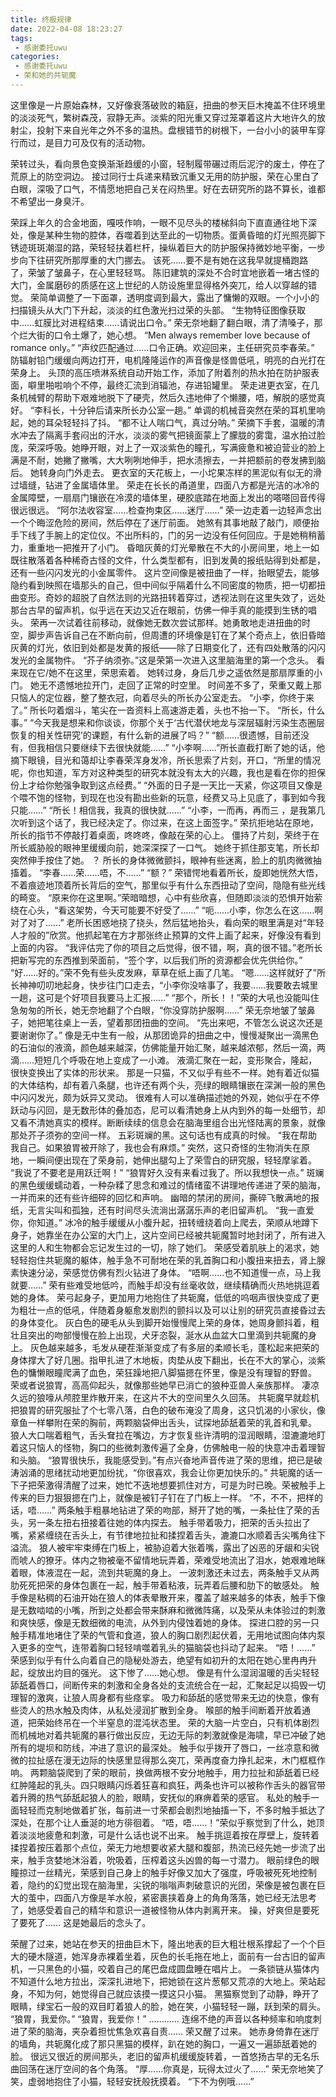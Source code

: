 ```yaml
---
title: 终极规律
date: 2022-04-08 18:23:27
tags:
 - 感谢委托uwu
categories:
 - 感谢委托uwu
 - 荣和她的共轭魔
--- 
```

这里像是一片原始森林，又好像衰落破败的箱庭，扭曲的参天巨木掩盖不住环境里的淡淡死气，繁树森茂，寂静无声。淡紫的阳光重又穿过笼罩着这片大地许久的放射尘，投射下来自光年之外不多的温热。盘根错节的树根下，一台小小的装甲车穿行而过，是目力可及仅有的活动物。
<!-- more -->
荣转过头，看向景色变换渐渐趋缓的小窗，轻制履带碾过雨后泥泞的废土，停在了荒原上的防空洞边。
接过同行士兵递来精致沉重又无用的防护服，荣在心里白了白眼，深吸了口气，不情愿地把自己关在闷热里。好在去研究所的路不算长，谁都不希望出一身臭汗。

荣踩上年久的合金地面，嘎吱作响，一眼不见尽头的楼梯斜向下直直通往地下深处，像是某种生物的腔体，吞噬着到达至此的一切物质。蛋黄昏暗的灯光照亮脚下锈迹斑斑潮湿的路，荣轻轻扶着栏杆，操纵着巨大的防护服保持微妙地平衡，一步步向下往研究所那厚重的大门挪去。
该死……要不是有她在这我早就提桶跑路了，荣皱了皱鼻子，在心里轻轻骂。
陈旧建筑的深处不合时宜地嵌着一堵古怪的大门，金属磨砂的质感在这上世纪的人防设施里显得格外突兀，给人以穿越的错觉。
荣简单调整了一下面罩，透明度调到最大，露出了慵懒的双眼。一个小小的扫描镜头从大门下升起，淡淡的红色激光扫过荣的头部。
“生物特征图像获取中……虹膜比对进程结束……请说出口令。”
荣无奈地翻了翻白眼，清了清嗓子，那个烂大街的口令土爆了，她心想。
“Men always remember love because of romance only。”
“声纹匹配通过……口令正确。欢迎回来，主任研究员李春荣。”
防辐射铅门缓缓向两边打开，电机隆隆运作的声音像是怪兽低吼，明亮的白光打在荣身上。
头顶的高压喷淋系统自动开始工作，添加了附着剂的热水拍在防护服表面，噼里啪啦响个不停，最终汇流到消辐池，存进铅罐里。
荣走进更衣室，在几条机械臂的帮助下艰难地脱下了硬壳，然后久违地伸了个懒腰，唔，解脱的感觉真好。
“李科长，十分钟后请来所长办公室一趟。”
单调的机械音突然在荣的耳机里响起，她的耳朵轻轻抖了抖。
“都不让人喘口气，真过分呐。”
荣摘下手套，温暖的清水冲去了隔离手套闷出的汗水，淡淡的雾气把镜面蒙上了朦胧的雾霭，温水拍过脸庞，荣深呼吸。她睁开眼，对上了一双淡紫色的瞳孔，写满疲惫和被迫营业的脸上满是不耐，她撇了撇嘴，大大咧咧地伸手，把水渍擦去，一并把额前的卷发拂到脑后。
她转身向门外走去。
更衣室的天花板上，一小坨果冻样的黑泥似有似无的滑过墙缝，钻进了金属墙体里。
荣走在长长的甬道里，四面八方都是光洁的冰冷的金属障壁，一扇扇门镶嵌在冷漠的墙体里，硬胶底踏在地面上发出的嗒嗒回音传得很远很远。
“阿尔法收容室……检查拘束区……迷厅……”
荣一边走着一边轻声念出一个个晦涩危险的房间，然后停在了迷厅前面。
她煞有其事地敲了敲门，顺便抬手下线了手腕上的定位仪。不出所料的，门的另一边没有任何回应。于是她稍稍蓄力，重重地一把推开了小门。
昏暗灰黄的灯光晕散在不大的小房间里，地上一如既往散落着各种稀奇古怪的文件，什么类型都有，旧到发黄的报纸贴得到处都是，还有一些闪闪发光的小金属零件。
这片空间像是被扭曲了一样，抬眼望去，能够隐约看到映照在墙那头的自己，但中间似乎隔着什么不同密度的物质，把一切都扭曲变形。奇妙的超脱了自然法则的光路扭转着穿过，透视法则在这里失效了，远处那台古早的留声机，似乎远在天边又近在眼前，仿佛一伸手真的能摸到生锈的唱头。
荣再一次试着往前移动，就像她无数次尝试那样。她勇敢地走进扭曲的时空，脚步声告诉自己在不断向前，但周遭的环境像是钉在了某个奇点上，依旧昏暗灰黄的灯光，依旧到处都是发黄的报纸——除了日期变化了，还有四处散落的闪闪发光的金属物件。
“芥子纳须弥。”这是荣第一次进入这里脑海里的第一个念头。
看来现在它/她不在这里，荣思索着。
她转过身，身后几步之遥依然是那扇厚重的小门。
她无不遗憾地拉开门，走回了正常的时空里。
时间差不多了，荣重又戴上那只恼人的定位器，整了整衣冠，向着尽头的所长办公室走去。
“小李，你终于来了。”
所长叼着烟斗，笔尖在一沓资料上高速游走着，头也不抬一下。
“所长，什么事。”
“今天我是想来和你谈谈，你那个关于‘古代潜伏地龙与深层辐射污染生态圈层恢复的相关性研究’的课题，有什么新的进展了吗？”
“额……很遗憾，目前还没有，但我相信只要继续下去很快就能……”
“小李啊……”所长直截打断了她的话，他摘下眼镜，目光和蔼却让李春荣浑身发冷，所长思索了片刻，开口，“所里的情况呢，你也知道，军方对这种类型的研究本就没有太大的兴趣，我也是看在你的担保份上才给你勉强争取到这点经费。”
“外面的日子是一天比一天紧，你这项目又像是个喂不饱的怪物，到现在也没有勘出些新的玩意，经费又马上见底了，事到如今我只能……”
“所长！相信我，我真的很快就……”
“小李，一而再，再而三 ，是我第几次听到这个话了，我已经决定了。你过来，在这上面签字。”
荣抗拒地站在原地，所长的指节不停敲打着桌面，咚咚咚，像敲在荣的心上。
僵持了片刻，荣终于在所长威胁般的眼神里缓缓向前，她深深探了一口气。
她终于抓住那支笔，所长却突然伸手按住了她。
？
所长的身体微微颤抖，眼神有些迷离，脸上的肌肉微微抽搐着。
“李春……荣……唔，不……”
“额？”
荣错愕地看着所长，旋即她恍然大悟，不着痕迹地顶着所长背后的空气，那里似乎有什么东西扭动了空间，隐隐有些光线的畸变。
“原来你在这里啊。”荣暗暗想，心中有些欣喜，但随即淡淡的恐惧开始萦绕在心头，“看这架势，今天可能要不好受了……”
“呃……小李，你怎么在这……啊对了对了……”
老所长困惑地挠了挠头，然后猛地抬头，看向荣的眼里满是对“年轻人才般的”欣赏。他抓起笔在方才那张终止预算的文件上画了起来，好像没有看到上面的内容。
“我评估完了你的项目之后觉得，很不错，啊，真的很不错。”老所长把新写完的东西推到荣面前，“签个字，以后我们所的资源都会优先供给你。”
“好……好的。”荣不免有些头皮发麻，草草在纸上画了几笔。
“嗯……这样就好了”所长神神叨叨地起身，快步往门口走去，“小李你没啥事了，我要……我要敢去城里一趟，这可是个好项目我要马上汇报……”
“那个，所长！！”荣的大吼也没能叫住急匆匆的所长，她无奈地翻了个白眼，“你没穿防护服啊……”
荣无奈地皱了皱鼻子，她把笔往桌上一丢，望着那团扭曲的空间。
“先出来吧，不管怎么说这次还是要谢谢你了。”
像是无中生有一般，从那团诡异的扭曲之中，慢慢凝聚出一滴黑色的石油似的液滴，颜色越来越深，仿佛能量开始汇聚，越来越浓郁，然后一滴，两滴……短短几个呼吸在地上变成了一小滩。
液滴汇聚在一起，变形聚合，隆起，很快变换出了实体的形状来。
那是一只猫，不又似乎有些不一样。她有着近似猫的大体结构，却有着八条腿，也许还有两个头，亮绿的眼睛镶嵌在深渊一般的黑色中闪闪发光，颇为妖异又灵动。
很难有人可以准确描述她的外观，她似乎在不停跃动与闪回，是无数形体的叠加态，尼可以看清她身上从内到外的每一处细节，却又看不清她真实的模样。断断续续的信息会在脑海里组合出光怪陆离的景象，就像那处芥子须弥的空间一样。
五彩斑斓的黑。这句话也有成真的时候。
“我在帮助我自己。如果狼胃被开除了，我也会有麻烦。”
突然，这只奇怪的生物消失在原地，一瞬间便出现在了荣身前，她伸出腿勾上了荣雪白的研究服，轻轻摩挲着。
“我说了不要老是用跃迁啊！”
“狼胃好久没有来看过我了。所以我想快一点。”
斑斓的黑色缓缓蠕动着，一种杂糅了思念和难过的情绪蛮不讲理地传递进了荣的脑海，一并而来的还有些许细碎的回忆和声响。
幽暗的禁闭的房间，撕碎飞散满地的报纸，无言尖叫和孤独，还有时间尽头流淌出潺潺乐声的老旧留声机。
“我一直爱你，你知道。”
冰冷的触手缓缓从小腹升起，扭转缠绕着向上爬去，荣顺从地蹲下身子，她靠坐在办公室的大门上，这片空间已经被共轭魔暂时地封闭了，所有进入这里的人和生物都会忘记发生过的一切，除了她们。
荣感受着肌肤上的渴求，她轻轻抱住共轭魔的躯体，触手急不可耐地在荣的乳首胸口和小腹扭来扭去，肾上腺素快速分泌，荣感觉仿佛有烈火钻进了身体。
“唔啊……也不知道慢一点，马上我就要……”
荣有些难受地低吟，而触手却没有丝毫收敛，继续精确而火热地挑逗着她的身体。
荣弓起身子，更加用力地抱住了共轭魔，低低的呜咽声很快变成了更为粗壮一点的低吼，伴随着身躯愈发剧烈的颤抖以及可以让别的研究员直接昏过去的身体变化。
灰白色的硬毛从头到脚开始慢慢爬上荣的身体，她周身颤抖着，粗壮且突出的吻部慢慢在脸上出现，犬牙恣裂，涎水从血盆大口里滴到共轭魔的身上。
灰色越来越多，毛发从硬茬渐渐变成了有多层的柔顺长毛，蓬松起来把荣的身体撑大了好几圈。指甲扎进了木地板，肉垫从皮下翻出，长在不大的掌心，淡紫色的慵懒眼瞳爬满了血色，荣狂躁地把八脚猫摁在怀里，像是没有理智的野兽。
荣或者说狼胃，高高仰起头，就像那些她早已消亡的狼种亚兽人亲族那样。
凄凉久远的狼嚎从颅腔里炸散开来，在这片不大的空间里久久回荡。
共轭魔早就趁机把狼胃的研究服扯了个七零八落，白色的破布淹没了周身，这只饥渴的小家伙，像章鱼一样攀附在荣的胸前，两颗脑袋伸出舌头，试探地舔舐着荣的乳首和乳晕。
狼人大口喘着粗气，舌头耷拉在嘴边，方才恢复些许清明的湿润眼睛，湿漉漉地盯着这只恼人的怪物，胸口的些微刺激传遍了全身，仿佛触电一般的快意冲击着理智和头脑。
“狼胃很快乐，我能感受到。”有点兴奋地声音传进了荣的思维，把已是破涛汹涌的思绪扰动地更加纷扰，“你很喜欢，我会让你更加快乐的。”
共轭魔的话一下子把荣激得清醒了过来，她忙不迭地想要抓住对方，可是为时已晚。荣被触手上传来的巨力狠狠摁在门上，就像是被钉子钉在了门板上一样。
“不，不不，把样的话，唔……”
两条触手粗暴地钻进了荣的吻部，掰开了她的嘴，一条扯住了荣的舌头，另一条左扭右扭接着往她的体内探去。
触手带着吸力，把荣的舌头拉出了嘴，紧紧缠绕在舌头上，有节律地拉扯和揉捏着舌头，漉漉口水顺着舌尖嘴角往下溢流。
狼人被牢牢束缚在门板上，被胁迫着大张着嘴，露出了凶恶的牙龈和尖锐而唬人的獠牙。体内之物被毫不留情地玩弄着，荣难受地流出了泪水，她艰难地眯着眼，体液混在一起，流到共轭魔的身上。
一波刺激还未过去，两条触手又从两肋死死把荣的身体包裹在一起，触手带着粘液，玩弄着后腰和肋下的敏感处。
触手像是粘稠的石油开始在狼人的体表晕散开来，覆盖了越来越多的体表，触手下像是无数啮啮的小嘴，所到之处都会带来酥麻和微微阵痛，以及荣从未体验过的刺激和爽快感，像是无数细微的电流，从外到内侵蚀着她的身体。
探进口腔的另一只触手精准地堵住了荣的气管和食道，狼人的胸口剧烈起伏着，无用地试图向体内泵入更多的空气，连带着胸口轻轻啃噬着乳头的猫脑袋也抖动了起来。
“唔！……”
荣感到似乎有什么向着自己的隐秘处游去，绝望有如初升的太阳在她心里冉冉升起，绽放出灼目的强光。
这下惨了……她心想。
像是有什么湿润温暖的舌尖轻轻舔舐着唇口，间断传来的刺激和全身各处的支流统合在一起，汇聚起足以捣毁一切理智的激爽，让狼人周身都有些痉挛。
吸力和舔舐的感觉带来无边的快意，像有些烫人的热水触及肉体，从私处浸润扩散到全身。
喉部的触手间断着开放着通道，把荣始终吊在一个半窒息的混沌状态里。
荣的大脑一片空白，只有机体剧烈而机械地对着共轭魔的暴行做出反应，无边无际的刺激就像是海啸，早已冲破了她所有的堤坝和防线，冲进了意识的最深处。
触手似乎拨开了唇口，一丝凉意和微微的拉扯感在漫无边际的快感里显得那么突兀，荣再度奋力挣扎起来，木门框框作响。
两颗脑袋爬到了荣的眼前，换做两根不安分地触手，用力拉扯和舔舐着已经红肿隆起的乳头。四只眼睛闪烁着狂喜和疯狂，两条也许可以被称作舌头的器官带着升腾的热气舔舐起狼人的脸，眼睛，安抚似的麻痹着荣的感官。
私处的触手一面轻轻而克制地做着扩张，每前进一寸荣都会剧烈地抽搐一下，不多时触手抵达了深处，在那个让人垂涎的地方徘徊着。
“唔，唔……！”荣似乎察觉到了什么，她顶着淡淡地疲惫和刺激，可是什么话也说不出来。
触手挑逗着按在厚壁上，旋转着揉捏着按压着那个点位，荣无力地想要收紧大腿和腹部，热流已经先她一步流了出来，触手贪婪地沐浴着，吮吸着，压榨着这头凶兽的每一寸潜力。
眼前绿色的眼瞳掠过一丝精光，荣感到自己身上的触手好像又加大了强度，呼吸被死死地控制着，隐约的幻觉出现在脑海里，尖锐的嗡嗡声刺破意识的光团，荣像是被包裹在巨大的茧中，四面八方像是羊水般，紧密裹挟着身上的角角落落，她已经无法思考了，她感受着自己的精华和意识一道被怪物从体内剥离开来。
操，好爽但是要死了要死了……
这是她最后的念头了。

荣醒了过来，她站在参天的扭曲巨木下，隆出地表的巨大粗壮根系撑起了一个个巨大的硬木隧道，她浑身赤裸着坐着，灰色的长毛拖在地上，面前有一台古旧的留声机，一只黑色的小猫，咬着自己的尾巴盘成圆盘睡在唱片上。
一条锁链从猫体内不知道什么地方拉出，深深扎进地下，把她锁在这片葱郁又荒凉的大地上。荣站起身，不知为何，她觉得自己就应该摸一摸这只小猫。
黑猫察觉到了动静，睁开了眼睛，绿宝石一般的双目盯着狼人的脸，她在笑，小猫轻轻一蹦，跃到荣的肩头。
“狼胃，我爱你。”
“狼胃，我爱你！”
…………
连绵不绝的声音以各种频率和响度刺进了荣的脑海，夹杂着担忧焦急欢喜自责……
荣又醒了过来。
她赤身倚靠在迷厅的墙角，共轭魔化成了那只黑猫的模样，趴在她的胸口，一遍又一遍舔舐着她的脸。
很远又很近的房间那头，老旧的留声机缓缓旋转着，一首悠扬古早的无名乐曲回荡在迷厅空间的各个角落。
“厚……你真是，玩得太过火了……”
荣无奈地笑了笑，虚弱地抱住了小猫，轻轻安抚般抚摸着。
“下不为例哦……”




